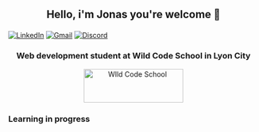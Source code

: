 ## <p align="center">Hello, i'm Jonas you're welcome 👋</p>

<a href="https://www.linkedin.com/in/jonas-jallet-88a560184" rel="nofollow"><img alt="LinkedIn" src="https://img.shields.io/badge/LinkedIn-0077B5?style=for-the-badge&logo=linkedin&logoColor=white" style="max-width: 100%;"></a>
<a href="mailto:jonas.jallet@gmail.com"><img src="https://img.shields.io/badge/Gmail-D14836?style=for-the-badge&logo=gmail&logoColor=white" alt="Gmail" style="max-width: 100%;"></a>
<a href="https://discordapp.com/users/160507796633157633"><img src="https://img.shields.io/badge/Discord-7289DA?style=for-the-badge&logo=discord&logoColor=white" alt="Discord" style="max-width: 100%;"></a>




### <p align="center">Web development student at Wild Code School in Lyon City</p>
<p align="center"><a href="https://www.wildcodeschool.com/"><img src="https://www.wildcodeschool.com/static/imgs/logo.png" width="200" height="68" align="center" alt="WIld Code School"></a></p>


### Learning in progress



